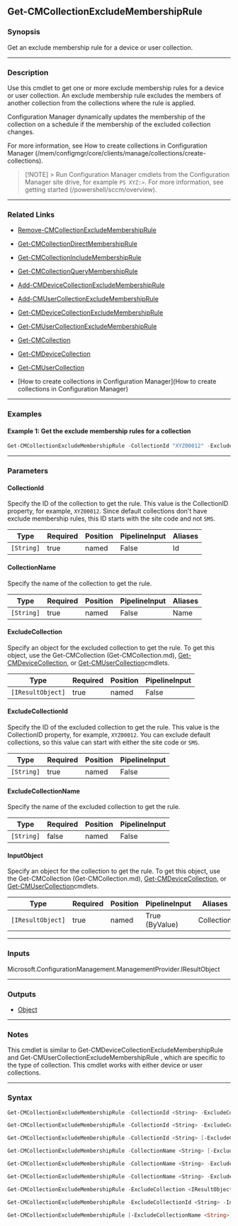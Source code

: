 Get-CMCollectionExcludeMembershipRule
-------------------------------------




### Synopsis
Get an exclude membership rule for a device or user collection.



---


### Description

Use this cmdlet to get one or more exclude membership rules for a device or user collection. An exclude membership rule excludes the members of another collection from the collections where the rule is applied.



Configuration Manager dynamically updates the membership of the collection on a schedule if the membership of the excluded collection changes.



For more information, see How to create collections in Configuration Manager (/mem/configmgr/core/clients/manage/collections/create-collections).



> [!NOTE] > Run Configuration Manager cmdlets from the Configuration Manager site drive, for example `PS XYZ:>`. For more information, see getting started (/powershell/sccm/overview).



---


### Related Links
* [Remove-CMCollectionExcludeMembershipRule](Remove-CMCollectionExcludeMembershipRule)



* [Get-CMCollectionDirectMembershipRule](Get-CMCollectionDirectMembershipRule)



* [Get-CMCollectionIncludeMembershipRule](Get-CMCollectionIncludeMembershipRule)



* [Get-CMCollectionQueryMembershipRule](Get-CMCollectionQueryMembershipRule)



* [Add-CMDeviceCollectionExcludeMembershipRule](Add-CMDeviceCollectionExcludeMembershipRule)



* [Add-CMUserCollectionExcludeMembershipRule](Add-CMUserCollectionExcludeMembershipRule)



* [Get-CMDeviceCollectionExcludeMembershipRule](Get-CMDeviceCollectionExcludeMembershipRule)



* [Get-CMUserCollectionExcludeMembershipRule](Get-CMUserCollectionExcludeMembershipRule)



* [Get-CMCollection](Get-CMCollection)



* [Get-CMDeviceCollection](Get-CMDeviceCollection)



* [Get-CMUserCollection](Get-CMUserCollection)



* [How to create collections in Configuration Manager](How to create collections in Configuration Manager)





---


### Examples
#### Example 1: Get the exclude membership rules for a collection
```PowerShell
Get-CMCollectionExcludeMembershipRule -CollectionId "XYZ00012" -ExcludeCollectionId "SMSDM001"
```



---


### Parameters
#### **CollectionId**

Specify the ID of the collection to get the rule. This value is the CollectionID property, for example, `XYZ00012`. Since default collections don't have exclude membership rules, this ID starts with the site code and not `SMS`.






|Type      |Required|Position|PipelineInput|Aliases|
|----------|--------|--------|-------------|-------|
|`[String]`|true    |named   |False        |Id     |



#### **CollectionName**

Specify the name of the collection to get the rule.






|Type      |Required|Position|PipelineInput|Aliases|
|----------|--------|--------|-------------|-------|
|`[String]`|true    |named   |False        |Name   |



#### **ExcludeCollection**

Specify an object for the excluded collection to get the rule. To get this object, use the Get-CMCollection (Get-CMCollection.md), [Get-CMDeviceCollection](Get-CMDeviceCollection.md), or [Get-CMUserCollection](Get-CMUserCollection.md)cmdlets.






|Type             |Required|Position|PipelineInput|
|-----------------|--------|--------|-------------|
|`[IResultObject]`|true    |named   |False        |



#### **ExcludeCollectionId**

Specify the ID of the excluded collection to get the rule. This value is the CollectionID property, for example, `XYZ00012`. You can exclude default collections, so this value can start with either the site code or `SMS`.






|Type      |Required|Position|PipelineInput|
|----------|--------|--------|-------------|
|`[String]`|true    |named   |False        |



#### **ExcludeCollectionName**

Specify the name of the excluded collection to get the rule.






|Type      |Required|Position|PipelineInput|
|----------|--------|--------|-------------|
|`[String]`|false   |named   |False        |



#### **InputObject**

Specify an object for the collection to get the rule. To get this object, use the Get-CMCollection (Get-CMCollection.md), [Get-CMDeviceCollection](Get-CMDeviceCollection.md), or [Get-CMUserCollection](Get-CMUserCollection.md)cmdlets.






|Type             |Required|Position|PipelineInput |Aliases   |
|-----------------|--------|--------|--------------|----------|
|`[IResultObject]`|true    |named   |True (ByValue)|Collection|





---


### Inputs
Microsoft.ConfigurationManagement.ManagementProvider.IResultObject





---


### Outputs
* [Object](https://learn.microsoft.com/en-us/dotnet/api/System.Object)






---


### Notes
This cmdlet is similar to Get-CMDeviceCollectionExcludeMembershipRule and Get-CMUserCollectionExcludeMembershipRule , which are specific to the type of collection. This cmdlet works with either device or user collections.



---


### Syntax
```PowerShell
Get-CMCollectionExcludeMembershipRule -CollectionId <String> -ExcludeCollection <IResultObject> [<CommonParameters>]
```
```PowerShell
Get-CMCollectionExcludeMembershipRule -CollectionId <String> -ExcludeCollectionId <String> [<CommonParameters>]
```
```PowerShell
Get-CMCollectionExcludeMembershipRule -CollectionId <String> [-ExcludeCollectionName <String>] [<CommonParameters>]
```
```PowerShell
Get-CMCollectionExcludeMembershipRule -CollectionName <String> [-ExcludeCollectionName <String>] [<CommonParameters>]
```
```PowerShell
Get-CMCollectionExcludeMembershipRule -CollectionName <String> -ExcludeCollection <IResultObject> [<CommonParameters>]
```
```PowerShell
Get-CMCollectionExcludeMembershipRule -CollectionName <String> -ExcludeCollectionId <String> [<CommonParameters>]
```
```PowerShell
Get-CMCollectionExcludeMembershipRule -ExcludeCollection <IResultObject> -InputObject <IResultObject> [<CommonParameters>]
```
```PowerShell
Get-CMCollectionExcludeMembershipRule -ExcludeCollectionId <String> -InputObject <IResultObject> [<CommonParameters>]
```
```PowerShell
Get-CMCollectionExcludeMembershipRule [-ExcludeCollectionName <String>] -InputObject <IResultObject> [<CommonParameters>]
```
